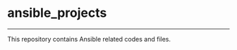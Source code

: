 # ansible_projects
--------------------------

This repository contains Ansible related codes and files.
